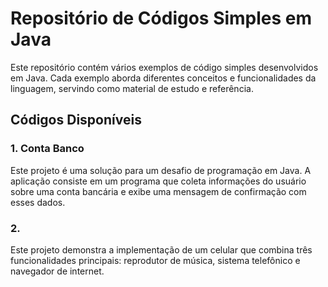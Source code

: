 # Repositório de Códigos Simples em Java

Este repositório contém vários exemplos de código simples desenvolvidos em Java. Cada exemplo aborda diferentes conceitos e funcionalidades da linguagem, servindo como material de estudo e referência.

## Códigos Disponíveis

### 1. Conta Banco
Este projeto é uma solução para um desafio de programação em Java. A aplicação consiste em um programa que coleta informações do usuário sobre uma conta bancária e exibe uma mensagem de confirmação com esses dados.

### 2. 
Este projeto demonstra a implementação de um celular que combina três funcionalidades principais: reprodutor de música, sistema telefônico e navegador de internet.




